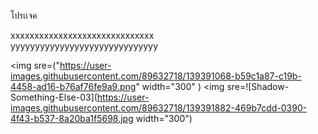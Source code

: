โปรเเจค


xxxxxxxxxxxxxxxxxxxxxxxxxxxxxx
<br>
yyyyyyyyyyyyyyyyyyyyyyyyyyyyyy

<img sre=("https://user-images.githubusercontent.com/89632718/139391068-b59c1a87-c19b-4458-ad16-b76af76fe9a9.png" width="300" )
<img sre=![Shadow-Something-Else-03](https://user-images.githubusercontent.com/89632718/139391882-469b7cdd-0390-4f43-b537-8a20ba1f5698.jpg width="300")
